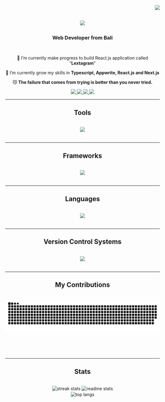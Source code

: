 <img align="right" src="https://visitor-badge.laobi.icu/badge?page_id=lexyerresta.lexyerresta" />

<h1 align="center">
    <img src="https://readme-typing-svg.herokuapp.com/?font=Righteous&size=35&center=true&vCenter=true&width=500&height=70&duration=4000&lines=Welcome+to+my+profile!+👋;+I'm+Lexy+Erresta;" />
</h1>

<h3 align="center">Web Developer from Bali</h3>

<br/>

<div align="center">
 
🚀 I’m currently make progress to build React.js application called "**Lextagram**"
 
🎢 I’m currently grow my skills in **Typescript, Appwrite, React.js and Next.js**

😼 **The failure that comes from trying is better than you never tried.**

 </div>

<div align="center"> 
  <a href="https://linkedin.com/in/lexyerresta">
    <img src="https://img.shields.io/badge/LinkedIn-0077B5?style=for-the-badge&logo=linkedin&logoColor=white" />
  </a>
  <a href="https://stackoverflow.com/users/21850134/lexy-erresta">
    <img src="https://img.shields.io/badge/StackOverFlow-cd7024?style=for-the-badge&logo=stackoverflow&logoColor=white" />
  </a>
  <a href="mailto:errestlegends@gmail.com">
    <img src="https://img.shields.io/badge/Gmail-FFFFFF?style=for-the-badge&logo=gmail&logoColor=red" />
  </a>
  <a href="https://lexanimelist.vercel.app/">
     <img src="https://img.shields.io/badge/LexAnimeList-FFC639?style=for-the-badge&logo=vercel&logoColor=black" />
  </a>
</div>

<hr/>
 
<h2 align="center">Tools</h2>
<br/>
<div align="center">
    <img src="https://skillicons.dev/icons?i=vite,vercel,nodejs,prisma,vscode,appwrite,stackoverflow,discord,codepen,mysql,figma" />
</div>

<br/>
<hr/>

<h2 align="center">Frameworks</h2>
<br/>
<div align="center">
    <img src="https://skillicons.dev/icons?i=nextjs,react,tailwind,laravel,bootstrap" />
</div>

<br/>
<hr/>

<h2 align="center">Languages</h2>
<br/>
<div align="center">
    <img src="https://skillicons.dev/icons?i=typescript,javascript,php,css,html" />
</div>

<br/>
<hr/>

<h2 align="center">Version Control Systems</h2>
<br/>
<div align="center">
    <img src="https://skillicons.dev/icons?i=github,git" />
</div>

<br/>
<hr/>

<div align="center">
  <h2>My Contributions</h2>
  <br>
  <img alt="snake eating my contributions" src="https://raw.githubusercontent.com/lexyerresta/lexyerresta/output/github-contribution-grid-snake.svg" />
  
  <br/><br/><br/>
</div>

<hr/>

<h2 align="center">Stats</h2>
<br>
<div align=center>
  <img width=390 src="https://streak-stats.demolab.com/?user=lexyerresta&count_private=true&theme=react&border_radius=10" alt="streak stats"/>
  <img width=390 src="https://github-readme-stats.vercel.app/api?username=lexyerresta&count_private=true&show_icons=true&theme=react&rank_icon=github&border_radius=10" alt="readme stats" />
  <br/>
  <img width=325 align="center" src="https://github-readme-stats.vercel.app/api/top-langs/?username=lexyerresta&hide=HTML&langs_count=8&layout=compact&theme=react&border_radius=10&size_weight=0.5&count_weight=0.5&exclude_repo=github-readme-stats" alt="top langs" />
</div>

<br/><br/>
